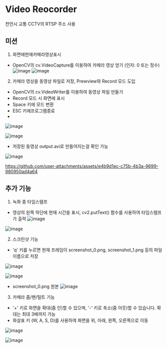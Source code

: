 # Video Reocorder 

천안시 교통 CCTV의 RTSP 주소 사용

## 미션
1. 화면에현재카메라영상표시
* OpenCV의 cv.VideoCapture를 이용하여 카메라 영상 얻기 (인자: 0 또는 정수)
![image](https://github.com/user-attachments/assets/acafedfa-36bf-4e62-869a-d54cd5413309)
![image](https://github.com/user-attachments/assets/b8f5ccbf-d691-499f-a480-e350cd022108)

2. 카메라 영상을 동영상 파일로 저장, Prewview와 Record 모드 도입
* OpenCV의 cv.VideoWriter를 이용하여 동영상 파일 만들기
* Record 모드 시 화면에 표시
* Space 키에 모드 변환
* ESC 키에프로그램종료
* 
![image](https://github.com/user-attachments/assets/1d036efe-f6c4-4b28-ad9d-ab0d93789ed4)

![image](https://github.com/user-attachments/assets/6ae3cfd2-a514-43b1-ab89-588cf9418296)

* 저장된 동영상
output.avi로 만들어지는걸 확인 가능

![image](https://github.com/user-attachments/assets/73a72601-458e-4866-8ea0-294053073108)

https://github.com/user-attachments/assets/e4b9d1ec-c75b-4b3a-9699-980950ad4a64


## 추가 기능
1. 녹화 중 타임스탬프 
* 영상의 왼쪽 하단에 현재 시간을 표시, cv2.putText() 함수를 사용하여 타임스탬프가 출력
![image](https://github.com/user-attachments/assets/e03ba85e-ad2e-4e30-a8c2-70e4ba5ba653)

![image](https://github.com/user-attachments/assets/ace45972-f770-42ec-a72f-16047f4c3bfd)


2. 스크린샷 기능 
* 'q' 키를 누르면 현재 프레임이 screenshot_0.png, screenshot_1.png 등의 파일 이름으로 저장

![image](https://github.com/user-attachments/assets/90e587ab-96d6-44fd-ac9f-5b9f15ebc20e)

![image](https://github.com/user-attachments/assets/a633609e-1e16-4e1d-9ca4-44603c2a8f59)

* screenshot_0.png 원본
![image](https://github.com/user-attachments/assets/e33c2609-2455-4bb9-b0ba-e10cce3a111a)

3. 카메라 줌/팬/틸트 기능 
* '+' 키로 화면을 확대(줌 인)할 수 있으며, '-' 키로 축소(줌 아웃)할 수 있습니다. 확대는 최대 3배까지 가능
* 화살표 키 (W, A, S, D)를 사용하여 화면을 위, 아래, 왼쪽, 오른쪽으로 이동

![image](https://github.com/user-attachments/assets/f480fad8-d3ba-442b-befb-1d28e39eb59b)
 
![image](https://github.com/user-attachments/assets/93e225d9-3e52-4788-92fb-c4aae739a91c)

 

